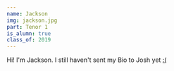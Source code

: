 ```yaml
---
name: Jackson
img: jackson.jpg
part: Tenor 1
is_alumn: true
class_of: 2019
---
```


Hi! I'm Jackson. I still haven't sent my Bio to Josh yet [:(](https://media0.giphy.com/media/3otWpp0qwXObWGZw9q/giphy.gif)
